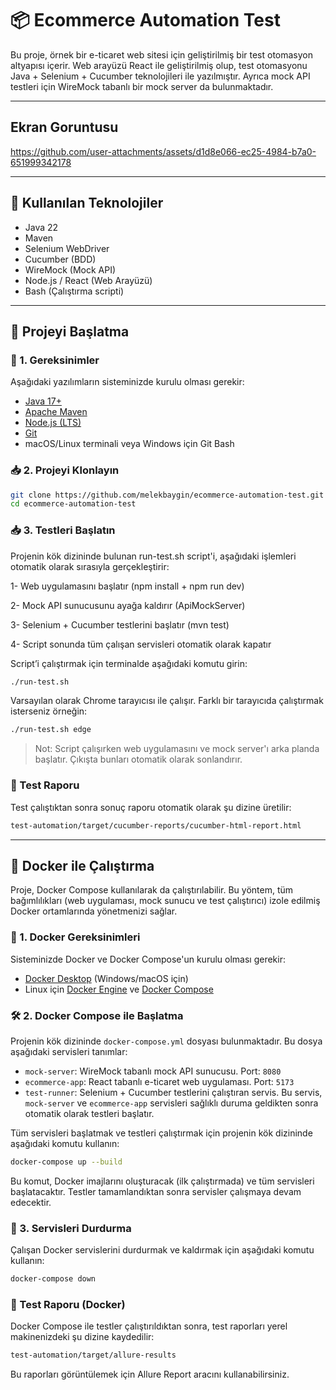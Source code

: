 # 📦 Ecommerce Automation Test

Bu proje, örnek bir e-ticaret web sitesi için geliştirilmiş bir test otomasyon altyapısı içerir. Web arayüzü React ile geliştirilmiş olup, test otomasyonu Java + Selenium + Cucumber teknolojileri ile yazılmıştır. Ayrıca mock API testleri için WireMock tabanlı bir mock server da bulunmaktadır.

---

## Ekran Goruntusu

https://github.com/user-attachments/assets/d1d8e066-ec25-4984-b7a0-651999342178


---

## 🧰 Kullanılan Teknolojiler

- Java 22
- Maven
- Selenium WebDriver
- Cucumber (BDD)
- WireMock (Mock API)
- Node.js / React (Web Arayüzü)
- Bash (Çalıştırma scripti)

---

## 🚀 Projeyi Başlatma

### 🔧 1. Gereksinimler

Aşağıdaki yazılımların sisteminizde kurulu olması gerekir:

- [Java 17+](https://www.oracle.com/tr/java/technologies/downloads/)
- [Apache Maven](https://maven.apache.org/download.cgi)
- [Node.js (LTS)](https://nodejs.org/en/download)
- [Git](https://git-scm.com/downloads)
- macOS/Linux terminali veya Windows için Git Bash

### 📥 2. Projeyi Klonlayın

```bash
git clone https://github.com/melekbaygin/ecommerce-automation-test.git
cd ecommerce-automation-test
```
### 📥 3. Testleri Başlatın

Projenin kök dizininde bulunan run-test.sh script'i, aşağıdaki işlemleri otomatik olarak sırasıyla gerçekleştirir:

1- Web uygulamasını başlatır (npm install + npm run dev)

2- Mock API sunucusunu ayağa kaldırır (ApiMockServer)

3- Selenium + Cucumber testlerini başlatır (mvn test)

4- Script sonunda tüm çalışan servisleri otomatik olarak kapatır

Script’i çalıştırmak için terminalde aşağıdaki komutu girin:
```bash
./run-test.sh
```
Varsayılan olarak Chrome tarayıcısı ile çalışır. Farklı bir tarayıcıda çalıştırmak isterseniz örneğin:
```bash
./run-test.sh edge
```
> Not: Script çalışırken web uygulamasını ve mock server'ı arka planda başlatır. Çıkışta bunları otomatik olarak sonlandırır.

### 📄 Test Raporu
Test çalıştıktan sonra sonuç raporu otomatik olarak şu dizine üretilir:
```bash
test-automation/target/cucumber-reports/cucumber-html-report.html
```

---

## 🐳 Docker ile Çalıştırma

Proje, Docker Compose kullanılarak da çalıştırılabilir. Bu yöntem, tüm bağımlılıkları (web uygulaması, mock sunucu ve test çalıştırıcı) izole edilmiş Docker ortamlarında yönetmenizi sağlar.

### 🚀 1. Docker Gereksinimleri

Sisteminizde Docker ve Docker Compose'un kurulu olması gerekir:

- [Docker Desktop](https://www.docker.com/products/docker-desktop/) (Windows/macOS için)
- Linux için [Docker Engine](https://docs.docker.com/engine/install/) ve [Docker Compose](https://docs.docker.com/compose/install/)

### 🛠️ 2. Docker Compose ile Başlatma

Projenin kök dizininde `docker-compose.yml` dosyası bulunmaktadır. Bu dosya aşağıdaki servisleri tanımlar:

- `mock-server`: WireMock tabanlı mock API sunucusu. Port: `8080`
- `ecommerce-app`: React tabanlı e-ticaret web uygulaması. Port: `5173`
- `test-runner`: Selenium + Cucumber testlerini çalıştıran servis. Bu servis, `mock-server` ve `ecommerce-app` servisleri sağlıklı duruma geldikten sonra otomatik olarak testleri başlatır.

Tüm servisleri başlatmak ve testleri çalıştırmak için projenin kök dizininde aşağıdaki komutu kullanın:

```bash
docker-compose up --build
```

Bu komut, Docker imajlarını oluşturacak (ilk çalıştırmada) ve tüm servisleri başlatacaktır. Testler tamamlandıktan sonra servisler çalışmaya devam edecektir.

### 🛑 3. Servisleri Durdurma

Çalışan Docker servislerini durdurmak ve kaldırmak için aşağıdaki komutu kullanın:

```bash
docker-compose down
```

### 📄 Test Raporu (Docker)

Docker Compose ile testler çalıştırıldıktan sonra, test raporları yerel makinenizdeki şu dizine kaydedilir:

```bash
test-automation/target/allure-results
```

Bu raporları görüntülemek için Allure Report aracını kullanabilirsiniz.
